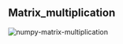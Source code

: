 ## Matrix_multiplication
![numpy-matrix-multiplication](https://user-images.githubusercontent.com/99868658/205675114-3a945582-3962-4bda-918c-b35fb30ec3b9.png)
